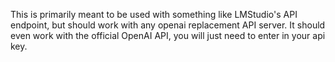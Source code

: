This is primarily meant to be used with something like LMStudio's API endpoint, but should work with any openai replacement API server. It should even work with the official OpenAI API, you will just need to enter in your api key.
